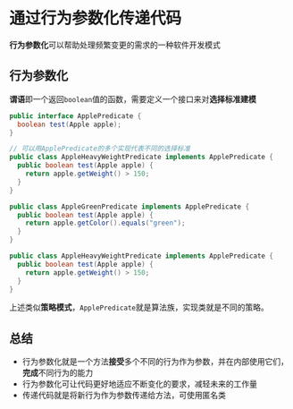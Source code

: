 # 通过行为参数化传递代码
**行为参数化**可以帮助处理频繁变更的需求的一种软件开发模式

## 行为参数化
**谓语**即一个返回`boolean`值的函数，需要定义一个接口来对**选择标准建模**

```java
public interface ApplePredicate {
  boolean test(Apple apple);
}

// 可以用ApplePredicate的多个实现代表不同的选择标准
public class AppleHeavyWeightPredicate implements ApplePredicate {
  public boolean test(Apple apple) {
    return apple.getWeight() > 150;
  }
}

public class AppleGreenPredicate implements ApplePredicate {
  public boolean test(Apple apple) {
    return apple.getColor().equals("green");
  }
}

public class AppleHeavyWeightPredicate implements ApplePredicate {
  public boolean test(Apple apple) {
    return apple.getWeight() > 150;
  }
}
```

上述类似**策略模式**，`ApplePredicate`就是算法族，实现类就是不同的策略。

## 总结
- 行为参数化就是一个方法**接受**多个不同的行为作为参数，并在内部使用它们，**完成**不同行为的能力
- 行为参数化可让代码更好地适应不断变化的要求，减轻未来的工作量
- 传递代码就是将新行为作为参数传递给方法，可使用匿名类
